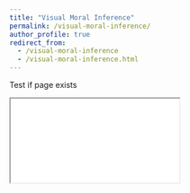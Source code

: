 ```yaml
---
title: "Visual Moral Inference"
permalink: /visual-moral-inference/
author_profile: true
redirect_from:
  - /visual-moral-inference
  - /visual-moral-inference.html
---
```


Test if page exists

<iframe src="images/interactive_heatmap.html" seamless></iframe>
